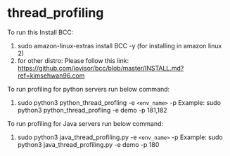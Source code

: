 # thread_profiling


To run this Install BCC:
1. sudo amazon-linux-extras install BCC -y (for installing in amazon linux 2)
2. for other distro: Please follow this link: https://github.com/iovisor/bcc/blob/master/INSTALL.md?ref=kimsehwan96.com


To run profiling for python servers run below command:
1. sudo python3 python_thread_profling  -e `<env_name>` -p <comma separated pids>
Example: sudo python3 python_thread_profling  -e demo -p 181,182

To run profiling for Java servers run below command:
1. sudo python3 java_thread_profiling.py -e `<env_name>` -p <comma separated pids>
Example:  sudo python3 java_thread_profiling.py -e demo -p 180
